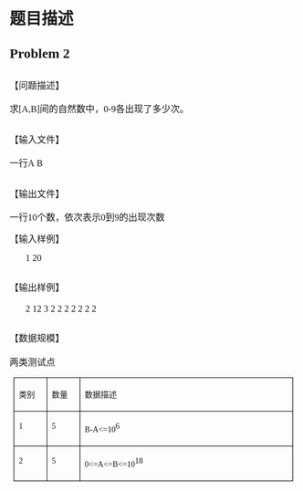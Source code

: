 # 题目描述


<div>
	<h2 style="text-align:left;">
		<span style="font-weight:bold;font-size:18pt;font-family:&#39;Microsoft YaHei&#39;;">Problem 2</span><span style="font-weight:bold;font-size:18.0000pt;font-family:&#39;Times New Roman&#39;;"></span> 
	</h2>
	<h2 style="text-align:left;">
		<span style="font-weight:normal;font-size:12pt;font-family:&#39;Microsoft YaHei&#39;;">【问题描述】</span><span style="font-weight:normal;font-size:12.0000pt;font-family:&#39;Times New Roman&#39;;"></span> 
	</h2>
	<p style="text-align:left;">
		<span style="font-size:10.5000pt;font-family:&#39;宋体&#39;;"> </span><span style="font-size:12.0000pt;font-family:&#39;宋体&#39;;"><span style="font-family:Microsoft YaHei;">求</span><span style="font-family:&#39;Microsoft YaHei&#39;;">[A,B]</span><span style="font-family:&#39;Microsoft YaHei&#39;;">间的自然数中，</span><span style="font-family:&#39;Microsoft YaHei&#39;;">0-9</span><span style="font-family:&#39;Microsoft YaHei&#39;;">各出现了多少次。</span></span><span style="font-size:12.0000pt;font-family:&#39;Times New Roman&#39;;"></span> 
	</p>
	<h2 style="text-align:left;">
		<span style="font-weight:normal;font-size:12pt;font-family:&#39;Microsoft YaHei&#39;;">【输入文件】</span><span style="font-weight:normal;font-size:12.0000pt;font-family:&#39;Times New Roman&#39;;"></span> 
	</h2>
	<p style="text-align:left;">
		<span style="font-size:12.0000pt;font-family:&#39;Times New Roman&#39;;"> </span><span style="font-size:12.0000pt;font-family:&#39;宋体&#39;;"><span style="font-family:Microsoft YaHei;">一行</span><span style="font-family:&#39;Microsoft YaHei&#39;;">A B</span></span><span style="font-size:12.0000pt;font-family:&#39;Times New Roman&#39;;"></span> 
	</p>
	<h2 style="text-align:left;">
		<span style="font-weight:normal;font-size:12pt;font-family:&#39;Microsoft YaHei&#39;;">【输出文件】</span><span style="font-weight:normal;font-size:12.0000pt;font-family:&#39;Times New Roman&#39;;"></span> 
	</h2>
	<p style="text-align:left;">
		<span style="font-size:12.0000pt;font-family:&#39;Times New Roman&#39;;"> </span><span style="font-size:12.0000pt;font-family:&#39;宋体&#39;;"><span style="font-family:Microsoft YaHei;">一行</span><span style="font-family:&#39;Microsoft YaHei&#39;;">10</span><span style="font-family:&#39;Microsoft YaHei&#39;;">个数，依次表示</span><span style="font-family:&#39;Microsoft YaHei&#39;;">0</span><span style="font-family:&#39;Microsoft YaHei&#39;;">到</span><span style="font-family:&#39;Microsoft YaHei&#39;;">9</span><span style="font-family:&#39;Microsoft YaHei&#39;;">的出现次数</span></span><span style="font-size:12.0000pt;font-family:&#39;Times New Roman&#39;;"></span> 
	</p>
	<p style="text-align:left;">
		<span style="font-size:12pt;font-family:&#39;Microsoft YaHei&#39;;">【输入样例】</span><span style="font-weight:bold;font-size:12.0000pt;font-family:&#39;Times New Roman&#39;;"></span> 
	</p>
	<p style="text-indent:21.0000pt;text-align:left;">
		<span style="font-size:12pt;font-family:&#39;Microsoft YaHei&#39;;">1 20</span><span style="font-size:12.0000pt;font-family:&#39;Courier New&#39;;"></span> 
	</p>
	<h2 style="text-align:left;">
		<span style="font-weight:normal;font-size:12pt;font-family:&#39;Microsoft YaHei&#39;;">【输出样例】</span><span style="font-weight:normal;font-size:12.0000pt;font-family:&#39;Times New Roman&#39;;"></span> 
	</h2>
	<p style="text-indent:21.0000pt;text-align:left;">
		<span style="font-size:12pt;font-family:&#39;Microsoft YaHei&#39;;">2 12 3 2 2 2 2 2 2 2</span><span style="font-size:12.0000pt;font-family:&#39;Courier New&#39;;"></span> 
	</p>
	<h2 style="text-align:left;">
		<span style="font-weight:normal;font-size:12pt;font-family:&#39;Microsoft YaHei&#39;;">【</span><span style="font-weight:normal;font-size:12pt;font-family:&#39;Microsoft YaHei&#39;;">数据规模</span><span style="font-weight:normal;font-size:12pt;font-family:&#39;Microsoft YaHei&#39;;">】</span><span style="font-weight:normal;font-size:12.0000pt;font-family:&#39;Times New Roman&#39;;"></span> 
	</h2>
	<p>
		<span style="font-size:10.5000pt;font-family:&#39;宋体&#39;;"> </span><span style="font-size:12pt;font-family:&#39;Microsoft YaHei&#39;;">两类测试点</span><span style="font-size:10.5000pt;font-family:&#39;Times New Roman&#39;;"></span> 
	</p>
	<table style="border-collapse:collapse;padding:0.0000pt 5.4000pt 0.0000pt 5.4000pt;">
		<tbody>
			<tr>
				<td style="border:0.5000pt solid #000000;" valign="top" width="52">
					<p style="text-align:left;">
						<span style="font-size:10.5pt;font-family:&#39;Microsoft YaHei&#39;;">类别</span><span style="font-size:10.5000pt;font-family:&#39;Courier New&#39;;"></span> 
					</p>
				</td>
				<td style="border:0.5000pt solid #000000;" valign="top" width="52">
					<p style="text-align:left;">
						<span style="font-size:10.5pt;font-family:&#39;Microsoft YaHei&#39;;">数量</span><span style="font-size:10.5000pt;font-family:&#39;Courier New&#39;;"></span> 
					</p>
				</td>
				<td style="border:0.5000pt solid #000000;" valign="top" width="462">
					<p style="text-align:left;">
						<span style="font-size:10.5pt;font-family:&#39;Microsoft YaHei&#39;;">数据描述</span><span style="font-size:10.5000pt;font-family:&#39;Courier New&#39;;"></span> 
					</p>
				</td>
			</tr>
			<tr>
				<td style="border:0.5000pt solid #000000;" valign="top" width="52">
					<p style="text-align:left;">
						<span style="font-size:10.5pt;font-family:&#39;Microsoft YaHei&#39;;">1</span><span style="font-size:10.5000pt;font-family:&#39;Courier New&#39;;"></span> 
					</p>
				</td>
				<td style="border:0.5000pt solid #000000;" valign="top" width="52">
					<p style="text-align:left;">
						<span style="font-size:10.5pt;font-family:&#39;Microsoft YaHei&#39;;">5</span><span style="font-size:10.5000pt;font-family:&#39;Courier New&#39;;"></span> 
					</p>
				</td>
				<td style="border:0.5000pt solid #000000;" valign="top" width="462">
					<p style="text-align:left;">
						<span style="font-size:10.5pt;font-family:&#39;Microsoft YaHei&#39;;">B-A&lt;=10</span><span style="font-size:10.5pt;vertical-align:super;font-family:&#39;Microsoft YaHei&#39;;">6</span><span style="font-size:10.5000pt;font-family:&#39;Courier New&#39;;"></span> 
					</p>
				</td>
			</tr>
			<tr>
				<td style="border:0.5000pt solid #000000;" valign="top" width="52">
					<p style="text-align:left;">
						<span style="font-size:10.5pt;font-family:&#39;Microsoft YaHei&#39;;">2</span><span style="font-size:10.5000pt;font-family:&#39;Courier New&#39;;"></span> 
					</p>
				</td>
				<td style="border:0.5000pt solid #000000;" valign="top" width="52">
					<p style="text-align:left;">
						<span style="font-size:10.5pt;font-family:&#39;Microsoft YaHei&#39;;">5</span><span style="font-size:10.5000pt;font-family:&#39;Courier New&#39;;"></span> 
					</p>
				</td>
				<td style="border:0.5000pt solid #000000;" valign="top" width="462">
					<p style="text-align:left;">
						<span style="font-size:10.5pt;font-family:&#39;Microsoft YaHei&#39;;">0&lt;=A&lt;=B&lt;=10</span><span style="font-size:10.5pt;vertical-align:super;font-family:&#39;Microsoft YaHei&#39;;">18</span>
					</p>
				</td>
			</tr>
		</tbody>
	</table>
	<p style="text-align:left;">
		<span style="font-size:12.0000pt;font-family:&#39;Courier New&#39;;"><br/>
</span> 
	</p>
</div>
